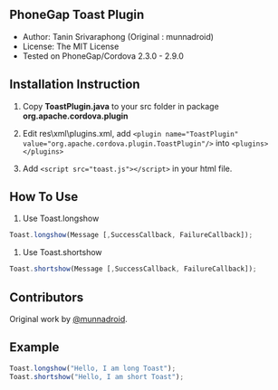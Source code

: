 ## PhoneGap Toast Plugin

+ Author: Tanin Srivaraphong (Original : munnadroid)
+ License: The MIT License
+ Tested on PhoneGap/Cordova 2.3.0 - 2.9.0


## Installation Instruction

1. Copy **ToastPlugin.java** to your src folder in package **org.apache.cordova.plugin**

1. Edit res\xml\plugins.xml, add `<plugin name="ToastPlugin" value="org.apache.cordova.plugin.ToastPlugin"/>` into `<plugins> </plugins>`

1. Add `<script src="toast.js"></script>` in your html file.

## How To Use

 1. Use Toast.longshow

``` javascript
Toast.longshow(Message [,SuccessCallback, FailureCallback]);
```

 1. Use Toast.shortshow

``` javascript
Toast.shortshow(Message [,SuccessCallback, FailureCallback]);
```

## Contributors

Original work by [@munnadroid](https://github.com/munnadroid).

## Example

``` javascript
Toast.longshow("Hello, I am long Toast");
Toast.shortshow("Hello, I am short Toast");
```

